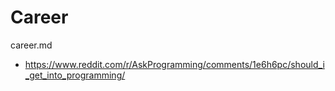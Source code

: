 # Career

career.md

*   https://www.reddit.com/r/AskProgramming/comments/1e6h6pc/should_i_get_into_programming/


